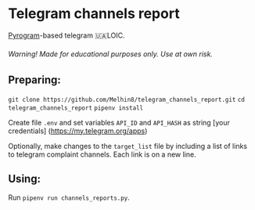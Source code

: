 # Telegram channels report
[Pyrogram](https://github.com/pyrogram/pyrogram)-based telegram 🇺🇦LOIC.
###### Warning! Made for educational purposes only. Use at own risk.
## Preparing:
`git clone https://github.com/Melhin8/telegram_channels_report.git`
`cd telegram_channels_report`
`pipenv install`

Create file `.env` and set variables `API_ID` and `API_HASH` as string [your credentials] (https://my.telegram.org/apps)

Optionally, make changes to the `target_list` file by including a list of links to telegram complaint channels. Each link is on a new line.

## Using:
Run `pipenv run channels_reports.py`.